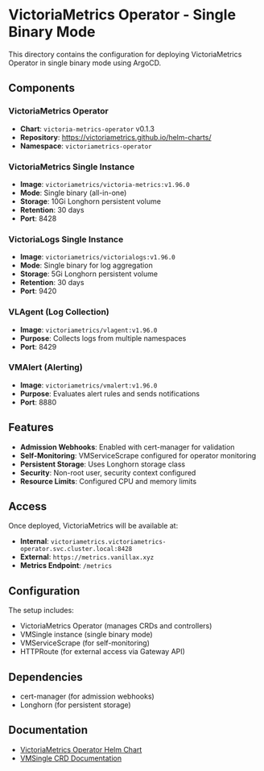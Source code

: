 # VictoriaMetrics Operator - Single Binary Mode

This directory contains the configuration for deploying VictoriaMetrics Operator in single binary mode using ArgoCD.

## Components

### VictoriaMetrics Operator
- **Chart**: `victoria-metrics-operator` v0.1.3
- **Repository**: https://victoriametrics.github.io/helm-charts/
- **Namespace**: `victoriametrics-operator`

### VictoriaMetrics Single Instance
- **Image**: `victoriametrics/victoria-metrics:v1.96.0`
- **Mode**: Single binary (all-in-one)
- **Storage**: 10Gi Longhorn persistent volume
- **Retention**: 30 days
- **Port**: 8428

### VictoriaLogs Single Instance
- **Image**: `victoriametrics/victorialogs:v1.96.0`
- **Mode**: Single binary for log aggregation
- **Storage**: 5Gi Longhorn persistent volume
- **Retention**: 30 days
- **Port**: 9420

### VLAgent (Log Collection)
- **Image**: `victoriametrics/vlagent:v1.96.0`
- **Purpose**: Collects logs from multiple namespaces
- **Port**: 8429

### VMAlert (Alerting)
- **Image**: `victoriametrics/vmalert:v1.96.0`
- **Purpose**: Evaluates alert rules and sends notifications
- **Port**: 8880

## Features

- **Admission Webhooks**: Enabled with cert-manager for validation
- **Self-Monitoring**: VMServiceScrape configured for operator monitoring
- **Persistent Storage**: Uses Longhorn storage class
- **Security**: Non-root user, security context configured
- **Resource Limits**: Configured CPU and memory limits

## Access

Once deployed, VictoriaMetrics will be available at:
- **Internal**: `victoriametrics.victoriametrics-operator.svc.cluster.local:8428`
- **External**: `https://metrics.vanillax.xyz`
- **Metrics Endpoint**: `/metrics`

## Configuration

The setup includes:
- VictoriaMetrics Operator (manages CRDs and controllers)
- VMSingle instance (single binary mode)
- VMServiceScrape (for self-monitoring)
- HTTPRoute (for external access via Gateway API)

## Dependencies

- cert-manager (for admission webhooks)
- Longhorn (for persistent storage)

## Documentation

- [VictoriaMetrics Operator Helm Chart](https://docs.victoriametrics.com/helm/victoriametrics-operator/)
- [VMSingle CRD Documentation](https://docs.victoriametrics.com/operator/custom-resources/vmsingle/) 